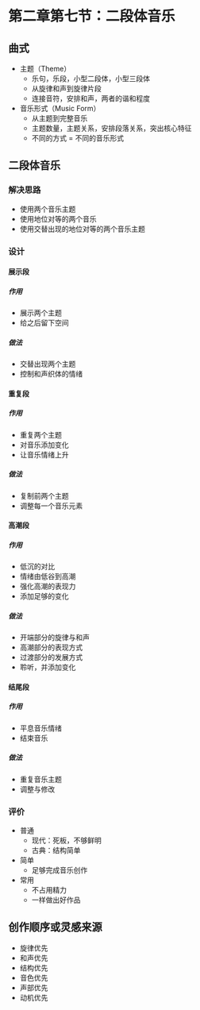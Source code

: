# 第二章第七节：二段体音乐

## 曲式

- 主题（Theme）
  - 乐句，乐段，小型二段体，小型三段体
  - 从旋律和声到旋律片段
  - 连接音符，安排和声，两者的谐和程度
- 音乐形式（Music Form）
  - 从主题到完整音乐
  - 主题数量，主题关系，安排段落关系，突出核心特征
  - 不同的方式 = 不同的音乐形式

## 二段体音乐

### 解决思路

- 使用两个音乐主题
- 使用地位对等的两个音乐
- 使用交替出现的地位对等的两个音乐主题

### 设计

#### 展示段

##### 作用

- 展示两个主题
- 给之后留下空间

##### 做法

- 交替出现两个主题
- 控制和声织体的情绪

#### 重复段

##### 作用

- 重复两个主题
- 对音乐添加变化
- 让音乐情绪上升

##### 做法

- 复制前两个主题
- 调整每一个音乐元素

#### 高潮段

##### 作用

- 低沉的对比
- 情绪由低谷到高潮
- 强化高潮的表现力
- 添加足够的变化

##### 做法

- 开端部分的旋律与和声
- 高潮部分的表现方式
- 过渡部分的发展方式
- 聆听，并添加变化

#### 结尾段

##### 作用

- 平息音乐情绪
- 结束音乐

##### 做法

- 重复音乐主题
- 调整与修改

### 评价

- 普通
  - 现代：死板，不够鲜明
  - 古典：结构简单
- 简单
  - 足够完成音乐创作
- 常用
  - 不占用精力
  - 一样做出好作品

## 创作顺序或灵感来源

- 旋律优先
- 和声优先
- 结构优先
- 音色优先
- 声部优先
- 动机优先